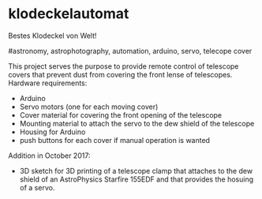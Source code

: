 # klodeckelautomat
Bestes Klodeckel von Welt!

#astronomy, astrophotography, automation, arduino, servo, telecope cover

This project serves the purpose to provide remote control of telescope covers that prevent dust from covering the front lense of telescopes.
Hardware requirements:
- Arduino
- Servo motors (one for each moving cover)
- Cover material for covering the front opening of the telescope
- Mounting material to attach the servo to the dew shield of the telescope
- Housing for Arduino
- push buttons for each cover if manual operation is wanted

Addition in October 2017:
- 3D sketch for 3D printing of a telescope clamp that attaches to the dew shield of an AstroPhysics Starfire 155EDF and that provides the hosuing of a servo.
